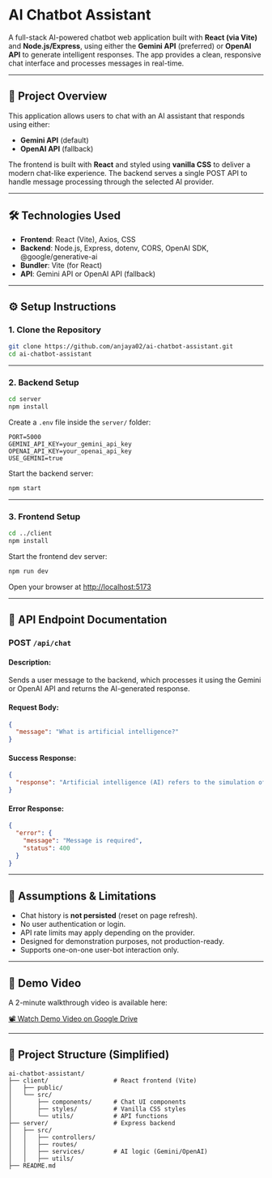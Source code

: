 # AI Chatbot Assistant

A full-stack AI-powered chatbot web application built with **React (via Vite)** and **Node.js/Express**, using either the **Gemini API** (preferred) or **OpenAI API** to generate intelligent responses. The app provides a clean, responsive chat interface and processes messages in real-time.

---

## 📌 Project Overview

This application allows users to chat with an AI assistant that responds using either:
- **Gemini API** (default)
- **OpenAI API** (fallback)

The frontend is built with **React** and styled using **vanilla CSS** to deliver a modern chat-like experience. The backend serves a single POST API to handle message processing through the selected AI provider.

---

## 🛠️ Technologies Used

- **Frontend**: React (Vite), Axios, CSS
- **Backend**: Node.js, Express, dotenv, CORS, OpenAI SDK, @google/generative-ai
- **Bundler**: Vite (for React)
- **API**: Gemini API or OpenAI API (fallback)

---

## ⚙️ Setup Instructions

### 1. Clone the Repository

```bash
git clone https://github.com/anjaya02/ai-chatbot-assistant.git
cd ai-chatbot-assistant
````

---

### 2. Backend Setup

```bash
cd server
npm install
```

Create a `.env` file inside the `server/` folder:

```
PORT=5000
GEMINI_API_KEY=your_gemini_api_key
OPENAI_API_KEY=your_openai_api_key
USE_GEMINI=true
```

Start the backend server:

```bash
npm start
```

---

### 3. Frontend Setup

```bash
cd ../client
npm install
```

Start the frontend dev server:

```bash
npm run dev
```

Open your browser at [http://localhost:5173](http://localhost:5173)

---

## 🔌 API Endpoint Documentation

### POST `/api/chat`

#### Description:

Sends a user message to the backend, which processes it using the Gemini or OpenAI API and returns the AI-generated response.

#### Request Body:

```json
{
  "message": "What is artificial intelligence?"
}
```

#### Success Response:

```json
{
  "response": "Artificial intelligence (AI) refers to the simulation of human intelligence in machines..."
}
```

#### Error Response:

```json
{
  "error": {
    "message": "Message is required",
    "status": 400
  }
}
```

---

## 🧠 Assumptions & Limitations

* Chat history is **not persisted** (reset on page refresh).
* No user authentication or login.
* API rate limits may apply depending on the provider.
* Designed for demonstration purposes, not production-ready.
* Supports one-on-one user-bot interaction only.

---

## 📸 Demo Video

A 2-minute walkthrough video is available here:

[📽️ Watch Demo Video on Google Drive](https://drive.google.com/file/d/1VwAwOJvmVnGdNay4DxQqhnt5BmuB0u7c/view?usp=drive_link)

---

## 📁 Project Structure (Simplified)

```
ai-chatbot-assistant/
├── client/                  # React frontend (Vite)
│   ├── public/
│   └── src/
│       ├── components/      # Chat UI components
│       ├── styles/          # Vanilla CSS styles
│       └── utils/           # API functions
├── server/                  # Express backend
│   ├── src/
│   │   ├── controllers/
│   │   ├── routes/
│   │   ├── services/        # AI logic (Gemini/OpenAI)
│   │   ├── utils/
├── README.md
```

